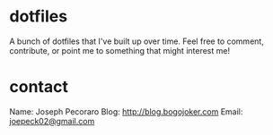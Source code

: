dotfiles
========

A bunch of dotfiles that I've built up over time.  Feel free
to comment, contribute, or point me to something that might
interest me!


contact
=======

Name: Joseph Pecoraro
Blog: http://blog.bogojoker.com
Email: joepeck02@gmail.com
